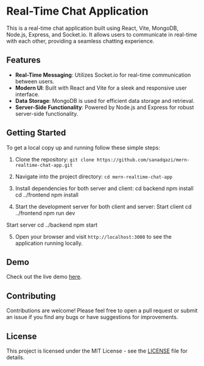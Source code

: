 # Real-Time Chat Application

This is a real-time chat application built using React, Vite, MongoDB, Node.js, Express, and Socket.io. It allows users to communicate in real-time with each other, providing a seamless chatting experience.

## Features

- **Real-Time Messaging**: Utilizes Socket.io for real-time communication between users.
- **Modern UI**: Built with React and Vite for a sleek and responsive user interface.
- **Data Storage**: MongoDB is used for efficient data storage and retrieval.
- **Server-Side Functionality**: Powered by Node.js and Express for robust server-side functionality.

## Getting Started

To get a local copy up and running follow these simple steps:

1. Clone the repository: `git clone https://github.com/sanadqazi/mern-realtime-chat-app.git`
2. Navigate into the project directory: `cd mern-realtime-chat-app`
3. Install dependencies for both server and client:
cd backend
npm install
cd ../frontend
npm install

4. Start the development server for both client and server:
Start client
cd ../frontend
npm run dev

Start server
cd ../backend
npm start

5. Open your browser and visit `http://localhost:3000` to see the application running locally.

## Demo

Check out the live demo [here](https://chat-app-z6zj.onrender.com).

## Contributing

Contributions are welcome! Please feel free to open a pull request or submit an issue if you find any bugs or have suggestions for improvements.

## License

This project is licensed under the MIT License - see the [LICENSE](LICENSE) file for details.
